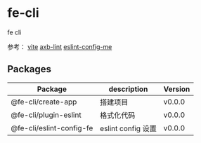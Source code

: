 # fe-cli

fe cli

参考：
[vite](https://github.com/vitejs/vite)
[axb-lint](https://github.com/axuebin/axb-lint)
[eslint-config-me](https://github.com/LucaPeng/eslint-config-mfe)

## Packages

| Package                  | description        | Version |
| ------------------------ | ------------------ | ------- |
| @fe-cli/create-app       | 搭建项目           | v0.0.0  |
| @fe-cli/plugin-eslint    | 格式化代码         | v0.0.0  |
| @fe-cli/eslint-config-fe | eslint config 设置 | v0.0.0  |
